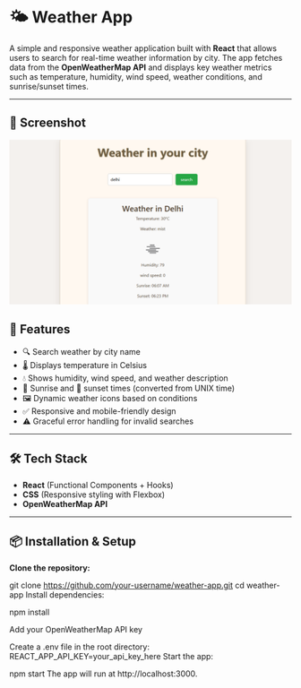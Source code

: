 # 🌤️ Weather App

A simple and responsive weather application built with **React** that allows users to search for real-time weather information by city. The app fetches data from the **OpenWeatherMap API** and displays key weather metrics such as temperature, humidity, wind speed, weather conditions, and sunrise/sunset times.

---
## 📸 Screenshot

![Weather App Screenshot](weather-app-screenshot.png)

## 🚀 Features

- 🔍 Search weather by city name  
- 🌡️ Displays temperature in Celsius  
- 💧 Shows humidity, wind speed, and weather description  
- 🌅 Sunrise and 🌇 sunset times (converted from UNIX time)  
- 🖼️ Dynamic weather icons based on conditions  
- ✅ Responsive and mobile-friendly design  
- ⚠️ Graceful error handling for invalid searches  

---

## 🛠️ Tech Stack

- **React** (Functional Components + Hooks)  
- **CSS** (Responsive styling with Flexbox)  
- **OpenWeatherMap API**

---

## 📦 Installation & Setup

**Clone the repository:**

   git clone https://github.com/your-username/weather-app.git
   cd weather-app
   Install dependencies:
   
   npm install
   
   Add your OpenWeatherMap API key
   
   Create a .env file in the root directory:
   REACT_APP_API_KEY=your_api_key_here
   Start the app:
  
   npm start
   The app will run at http://localhost:3000.
